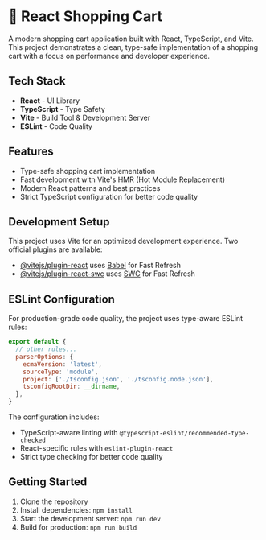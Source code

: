 # 🛒 React Shopping Cart

A modern shopping cart application built with React, TypeScript, and Vite. This project demonstrates a clean, type-safe implementation of a shopping cart with a focus on performance and developer experience.

## Tech Stack

- **React** - UI Library
- **TypeScript** - Type Safety
- **Vite** - Build Tool & Development Server
- **ESLint** - Code Quality

## Features

- Type-safe shopping cart implementation
- Fast development with Vite's HMR (Hot Module Replacement)
- Modern React patterns and best practices
- Strict TypeScript configuration for better code quality

## Development Setup

This project uses Vite for an optimized development experience. Two official plugins are available:

- [@vitejs/plugin-react](https://github.com/vitejs/vite-plugin-react/blob/main/packages/plugin-react/README.md) uses [Babel](https://babeljs.io/) for Fast Refresh
- [@vitejs/plugin-react-swc](https://github.com/vitejs/vite-plugin-react-swc) uses [SWC](https://swc.rs/) for Fast Refresh

## ESLint Configuration

For production-grade code quality, the project uses type-aware ESLint rules:

```js
export default {
  // other rules...
  parserOptions: {
    ecmaVersion: 'latest',
    sourceType: 'module',
    project: ['./tsconfig.json', './tsconfig.node.json'],
    tsconfigRootDir: __dirname,
  },
}
```

The configuration includes:
- TypeScript-aware linting with `@typescript-eslint/recommended-type-checked`
- React-specific rules with `eslint-plugin-react`
- Strict type checking for better code quality

## Getting Started

1. Clone the repository
2. Install dependencies: `npm install`
3. Start the development server: `npm run dev`
4. Build for production: `npm run build`
